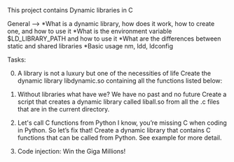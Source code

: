 This project contains Dynamic libraries in C

General -->
*What is a dynamic library, how does it work, how to create one, and how to use it
*What is the environment variable $LD_LIBRARY_PATH and how to use it
*What are the differences between static and shared libraries
*Basic usage nm, ldd, ldconfig


Tasks:

0. A library is not a luxury but one of the necessities of life
Create the dynamic library libdynamic.so containing all the functions listed below:

1. Without libraries what have we? We have no past and no future
Create a script that creates a dynamic library called liball.so from all the .c files that are in the current directory.

2. Let's call C functions from Python
I know, you’re missing C when coding in Python. So let’s fix that!
Create a dynamic library that contains C functions that can be called from Python. See example for more detail.

3. Code injection: Win the Giga Millions!
